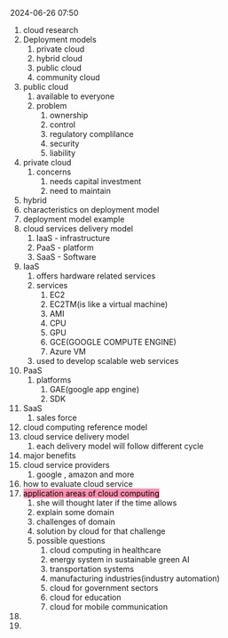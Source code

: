 2024-06-26 07:50
1. cloud research
2. Deployment models
	1. private cloud
	2. hybrid cloud
	3. public cloud
	4. community cloud
3. public cloud
	1. available to everyone
	2. problem
		1. ownership
		2. control
		3. regulatory complilance
		4. security
		5. liability
4. private cloud
	1. concerns
		1. needs capital investment
		2. need to maintain
5. hybrid
6. characteristics on deployment model
7. deployment model example
8. cloud services delivery model
	1. IaaS - infrastructure
	2. PaaS - platform
	3. SaaS - Software
9. IaaS
	1. offers hardware related services
	2. services
		1. EC2
		2. EC2TM(is like a virtual machine)
		3. AMI
		4. CPU
		5. GPU
		6. GCE(GOOGLE COMPUTE ENGINE)
		7. Azure VM
	3. used to develop scalable web services
10. PaaS
	1. platforms
		1. GAE(google app engine)
		2. SDK
11. SaaS
	1. sales force
12. cloud computing reference model
13. cloud service delivery model
	1. each delivery model will follow different cycle
14. major benefits
15. cloud service providers
	1. google , amazon and more
16. how to evaluate cloud service
17. <mark style="background: #FF5582A6;">application areas of cloud computing</mark>
	1. she will thought later if the time allows
	2. explain some domain
	3. challenges of domain
	4. solution by cloud for that challenge
	5. possible questions
		1. cloud computing in healthcare
		2. energy system in sustainable  green AI
		3. transportation systems
		4. manufacturing industries(industry automation)
		5. cloud for government sectors
		6. cloud for education
		7. cloud for mobile communication
18. 
19. 
